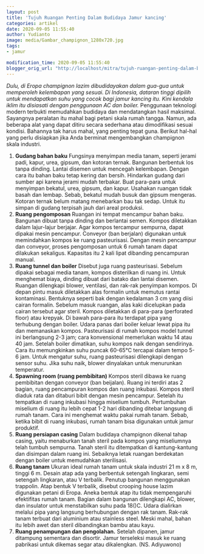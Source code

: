```yaml
---
layout: post
title: 'Tujuh Ruangan Penting Dalam Budidaya Jamur kancing'
categories: artikel
date: 2020-09-05 11:55:40
author: Yudianto
image: media/Gambar_champignon_1280x720.jpg
tags:
- jamur

modification_time: 2020-09-05 11:55:40
blogger_orig_url: "http://localhost/mitra/tujuh-ruangan-penting-dalam-budidaya.html"
---
```


_Dulu, di Eropa champignon lazim dibudidayakan dalam gua-gua untuk memperoleh
kelembapan yang sesuai. Di Indonesia, dataran tinggi dipilih untuk mendapatkan
suhu yang cocok bagi jamur kancing itu. Kini kendala iklim itu disiasati
dengan penggunaan AC dan boiler._ Penggunaan teknologi modern terbukti
memudahkan budidaya dan mendatangkan hasil maksimal. Sayangnya peralatan itu
mahal bagi petani skala rumah tangga. Namun, ada beberapa alat yang dapat
ditiru secara sederhana atau dimodifikasi sesuai kondisi. Bahannya tak harus
mahal, yang penting tepat guna. Berikut hal-hal yang perlu disiapkan jika Anda
berminat mengembangkan champignon skala industri.

  1. **Gudang bahan baku** Fungsinya menyimpan media tanam, seperti jerami padi, kapur, urea, gipsum, dan kotoran ternak. Bangunan berbentuk los tanpa dinding. Lantai disemen untuk mencegah kelembapan. Dengan cara itu bahan baku tetap kering dan bersih. Hindarkan gudang dari sumber api karena jerami mudah terbakar. Buat para-para untuk menyimpan bekatul, urea, gipsum, dan kapur. Usahakan ruangan tidak basah dan lembap. Sebab, bekatul mudah busuk dan gipsum mengeras. Kotoran ternak belum matang menebarkan bau tak sedap. Untuk itu simpan di gudang terpisah jauh dari areal produksi.
  2. **Ruang pengomposan** Ruangan ini tempat mencampur bahan baku. Bangunan dibuat tanpa dinding dan berlantai semen. Kompos diletakkan dalam lajur-lajur berjajar. Agar kompos tercampur sempurna, dapat dipakai mesin pencampur. Conveyor (ban berjalan) digunakan untuk memindahkan kompos ke ruang pasteurisasi. Dengan mesin pencampur dan conveyor, proses pengomposan untuk 6 rumah tanam dapat dilakukan sekaligus. Kapasitas itu 2 kali lipat dibanding pencampuran manual.
  3. **Ruang tunnel dan boiler** Disebut juga ruang pasteurisasi. Sebelum dipakai sebagai media tanam, kompos disterilkan di ruang ini. Untuk menghemat biaya, dinding dibuat dari batako dan lantai disemen. Ruangan dilengkapi blower, ventilasi, dan rak-rak penyimpan kompos. Di depan pintu masuk diletakkan alas formalin untuk memutus rantai kontaminasi. Bentuknya seperti bak dengan kedalaman 3 cm yang diisi cairan formalin. Sebelum masuk ruangan, alas kaki dicelupkan pada cairan tersebut agar steril. Kompos diletakkan di para-para (perforated floor) atau krepyak. Di bawah para-para itu terdapat pipa yang terhubung dengan boiler. Udara panas dari boiler keluar lewat pipa itu dan memanaskan kompos. Pasteurisasi di rumah kompos model tunnel ini berlangsung 2-3 jam; cara konvensional memerlukan waktu 14 atau 40 jam. Setelah boiler dimatikan, suhu kompos naik dengan sendirinya. Cara itu memungkinkan suhu puncak 60-65°C tercapai dalam tempo 5-6 jam. Untuk mengatur suhu, ruang pasteurisasi dilengkapi dengan sensor suhu. Jika suhu naik, blower dinyalakan untuk menurunkan temperatur.
  4. **Spawning room (ruang pembibitan)** Kompos steril dibawa ke ruang pembibitan dengan conveyor (ban beijalan). Ruang ini terdiri atas 2 bagian, ruang pencampuran kompos dan ruang inkubasi. Kompos steril diaduk rata dan ditaburi bibit dengan mesin pencampur. Setelah itu tempatkan di ruang inkubasi hingga miselium tumbuh. Pertumbuhan miselium di ruang itu lebih cepat 1-2 hari dibanding ditebar langsung di rumah tanam. Cara ini menghemat waktu pakai rumah tanam. Sebab, ketika bibit di ruang inkubasi, rumah tanam bisa digunakan untuk jamur produktif.
  5. **Ruang persiapan casing** Dalam budidaya champignon dikenal tahap casing, yaitu menaburkan tanah steril pada kompos yang miseliumnya telah tumbuh sempurna. Tanah steril itu ditempatkan di kantung-kantung dan disimpan dalam ruang ini. Sebaiknya letak ruangan berdekatan dengan boiler untuk memudahkan sterilisasi.
  6. **Ruang tanam** Ukuran ideal rumah tanam untuk skala industri 21 m x 8 m, tinggi 6 m. Desain atap ada yang berbentuk setengah lingkaran, semi setengah lingkaran, atau V terbalik. Penutup bangunan menggunakan trappolin. Atap bentuk V terbalik, disebut crooping house lazim digunakan petani di Eropa. Aneka bentuk atap itu tidak mempengaruhi efektifitas rumah tanam. Bagian dalam bangunan dilengkapi AC, blower, dan insulator untuk menstabilkan suhu pada 18()C. Udara dialirkan melalui pipa yang langsung berhubungan dengan rak tanam. Rak-rak tanam terbuat dari aluminium atau stainless steel. Meski mahal, bahan itu lebih awet dan steril dibandingkan bambu atau kayu.
  7. **Ruang penampungan dan pengolahan.** Setelah dipanen, jamur ditampung sementara dan disortir. Jamur terseleksi masuk ke ruang pabrikasi untuk dikemas segar atau dikalengkan. (NS. Adiyuwono)


